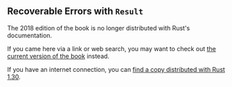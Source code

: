 ## Recoverable Errors with `Result`

The 2018 edition of the book is no longer distributed with Rust's documentation.

If you came here via a link or web search, you may want to check out [the current
version of the book](../ch09-02-recoverable-errors-with-result.md) instead.

If you have an internet connection, you can [find a copy distributed with
Rust
1.30](https://doc.rust-lang.org/1.30.0/book/2018-edition/ch09-02-recoverable-errors-with-result.html).